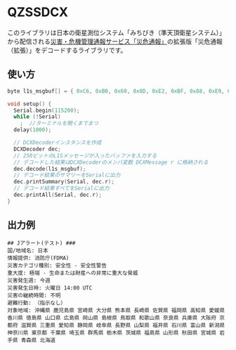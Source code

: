 # QZSSDCX

このライブラリは日本の衛星測位システム「みちびき（準天頂衛星システム）」から配信される[災害・危機管理通報サービス「災危通報」](https://qzss.go.jp/overview/services/sv08_dc-report.html)の拡張版「災危通報（拡張）」をデコードするライブラリです。

## 使い方

```ino
byte l1s_msgbuf[] = { 0xC6, 0xB0, 0x60, 0x0D, 0xE2, 0xBF, 0x88, 0xE9, 0x20, 0x00, 0x00, 0x00, 0x00, 0x00, 0x00, 0x00, 0x00, 0x00, 0x1F, 0xFF, 0xFF, 0xFF, 0xFF, 0xFF, 0xC0, 0x00, 0x00, 0x11, 0xA1, 0xC8, 0x4E, 0xD4 };

void setup() {
  Serial.begin(115200);
  while (!Serial)
    ;  //ターミナルを開くまでまつ
  delay(1000);

  // DCXDecoderインスタンスを作成
  DCXDecoder dec;
  // 250ビットのL1Sメッセージが入ったバッファを入力する
  // デコードした結果はDCXDecoderのメンバ変数 DCXMessage r に格納される
  dec.decode(l1s_msgbuf);
  // デコード結果のサマリーをSerialに出力
  dec.printSummary(Serial, dec.r);
  // デコード結果すべてをSerialに出力
  dec.printAll(Serial, dec.r);
}
```

## 出力例

```
## Jアラート(テスト) ###
国/地域名: 日本
情報提供: 消防庁(FDMA)
災害カテゴリ種別: 安全性 - 安全性警告
重大度: 極端 - 生命または財産への非常に重大な脅威
災害発生週: 今週
災害発生日時: 火曜日 14:00 UTC
災害の継続時間: 不明
避難行動: （指示なし）
対象地域: 沖縄県 鹿児島県 宮崎県 大分県 熊本県 長崎県 佐賀県 福岡県 高知県 愛媛県 香川県 徳島県 山口県 広島県 岡山県 島根県 鳥取県 和歌山県 奈良県 兵庫県 大阪府 京都府 滋賀県 三重県 愛知県 静岡県 岐阜県 長野県 山梨県 福井県 石川県 富山県 新潟県 神奈川県 東京都 千葉県 埼玉県 群馬県 栃木県 茨城県 福島県 山形県 秋田県 宮城県 岩手県 青森県 北海道
```
